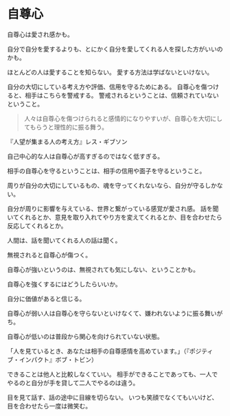 # 自尊心

自尊心は愛され感かも。

自分で自分を愛するよりも、とにかく自分を愛してくれる人を探した方がいいのかも。

ほとんどの人は愛することを知らない。
愛する方法は学ばないといけない。

自分の大切にしている考え方や評価、信用を守るためにある。
自尊心を傷つけると、相手はこちらを警戒する。
警戒されるということは、信頼されていないということ。

> 人々は自尊心を傷つけられると感情的になりやすいが、自尊心を大切にしてもらうと理性的に振る舞う。

『人望が集まる人の考え方』レス・ギブソン

自己中心的な人は自尊心が高すぎるのではなく低すぎる。

相手の自尊心を守るということは、相手の信用や面子を守るということ。

周りが自分の大切にしているもの、魂を守ってくれないなら、自分が守るしかない。

自分が周りに影響を与えている、世界と繋がっている感覚が愛され感。
話を聞いてくれるとか、意見を取り入れてやり方を変えてくれるとか、目を合わせたら反応してくれるとか。

人間は、話を聞いてくれる人の話は聞く。

無視されると自尊心が傷つく。

自尊心が強いというのは、無視されても気にしない、ということかも。

自尊心を強くするにはどうしたらいいか。

自分に価値があると信じる。

自尊心が弱い人は自尊心を守らないといけなくて、嫌われないように振る舞いがち。

自尊心が低いのは普段から関心を向けられていない状態。

「人を見ているとき、あなたは相手の自尊感情を高めています。」（『ポジティブ・インパクト』ボブ・トビン）

できることは他人と比較しなくていい。
相手ができることであっても、一人でやるのと自分が手を貸して二人でやるのは違う。

目を見て話す、話の途中に目線を切らない。
いつも笑顔でなくてもいいけど、目を合わせたら一度は微笑む。
